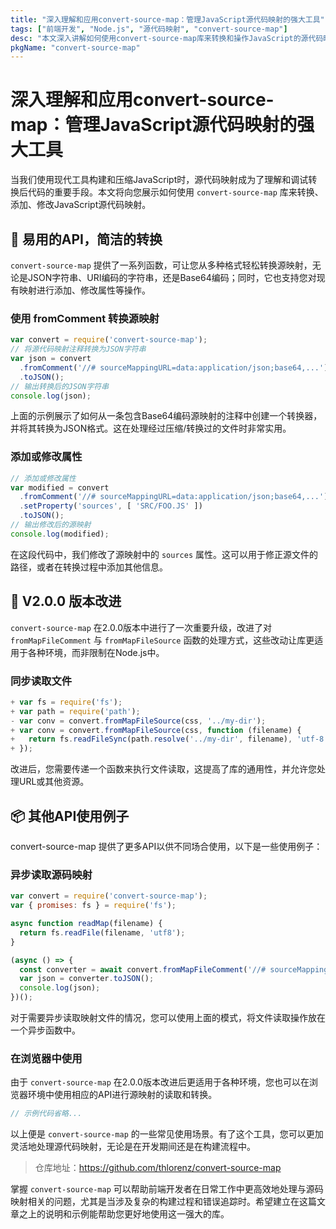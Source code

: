 ```yaml
---
title: "深入理解和应用convert-source-map：管理JavaScript源代码映射的强大工具"
tags: ["前端开发", "Node.js", "源代码映射", "convert-source-map"]
desc: "本文深入讲解如何使用convert-source-map库来转换和操作JavaScript的源代码映射，帮助提高前端工程师对源码映射的掌握和应用能力。"
pkgName: "convert-source-map"
---
```


# 深入理解和应用convert-source-map：管理JavaScript源代码映射的强大工具

当我们使用现代工具构建和压缩JavaScript时，源代码映射成为了理解和调试转换后代码的重要手段。本文将向您展示如何使用 `convert-source-map` 库来转换、添加、修改JavaScript源代码映射。

## 📜 易用的API，简洁的转换

`convert-source-map` 提供了一系列函数，可让您从多种格式轻松转换源映射，无论是JSON字符串、URI编码的字符串，还是Base64编码；同时，它也支持您对现有映射进行添加、修改属性等操作。

### 使用 fromComment 转换源映射

```javascript
var convert = require('convert-source-map');
// 将源代码映射注释转换为JSON字符串
var json = convert
  .fromComment('//# sourceMappingURL=data:application/json;base64,...')
  .toJSON();
// 输出转换后的JSON字符串
console.log(json);
```

上面的示例展示了如何从一条包含Base64编码源映射的注释中创建一个转换器，并将其转换为JSON格式。这在处理经过压缩/转换过的文件时非常实用。

### 添加或修改属性

```javascript
// 添加或修改属性
var modified = convert
  .fromComment('//# sourceMappingURL=data:application/json;base64,...')
  .setProperty('sources', [ 'SRC/FOO.JS' ])
  .toJSON();
// 输出修改后的源映射
console.log(modified);
```

在这段代码中，我们修改了源映射中的 `sources` 属性。这可以用于修正源文件的路径，或者在转换过程中添加其他信息。

## 🔄 V2.0.0 版本改进

`convert-source-map` 在2.0.0版本中进行了一次重要升级，改进了对 `fromMapFileComment` 与 `fromMapFileSource` 函数的处理方式，这些改动让库更适用于各种环境，而非限制在Node.js中。

### 同步读取文件

```javascript
+ var fs = require('fs');
+ var path = require('path');
- var conv = convert.fromMapFileSource(css, '../my-dir');
+ var conv = convert.fromMapFileSource(css, function (filename) {
+   return fs.readFileSync(path.resolve('../my-dir', filename), 'utf-8');
+ });
```

改进后，您需要传递一个函数来执行文件读取，这提高了库的通用性，并允许您处理URL或其他资源。

## 📦 其他API使用例子

convert-source-map 提供了更多API以供不同场合使用，以下是一些使用例子：

### 异步读取源码映射

```javascript
var convert = require('convert-source-map');
var { promises: fs } = require('fs');

async function readMap(filename) {
  return fs.readFile(filename, 'utf8');
}

(async () => {
  const converter = await convert.fromMapFileComment('//# sourceMappingURL=your-file.css.map', readMap)
  var json = converter.toJSON();
  console.log(json);
})();
```

对于需要异步读取映射文件的情况，您可以使用上面的模式，将文件读取操作放在一个异步函数中。

### 在浏览器中使用

由于 `convert-source-map` 在2.0.0版本改进后更适用于各种环境，您也可以在浏览器环境中使用相应的API进行源映射的读取和转换。

```javascript
// 示例代码省略...
```

以上便是 `convert-source-map` 的一些常见使用场景。有了这个工具，您可以更加灵活地处理源代码映射，无论是在开发期间还是在构建流程中。

> 仓库地址：https://github.com/thlorenz/convert-source-map

掌握 `convert-source-map` 可以帮助前端开发者在日常工作中更高效地处理与源码映射相关的问题，尤其是当涉及复杂的构建过程和错误追踪时。希望建立在这篇文章之上的说明和示例能帮助您更好地使用这一强大的库。